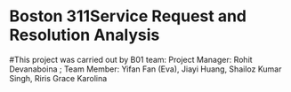 # Boston 311Service Request and Resolution Analysis

#This project was carried out by B01 team:
Project Manager: Rohit Devanaboina ; 
Team Member:
Yifan Fan (Eva),
Jiayi Huang,
Shailoz Kumar Singh,
Riris Grace Karolina
